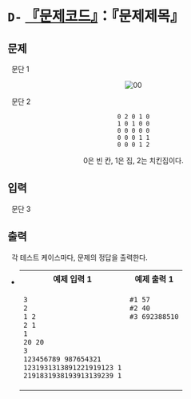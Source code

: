 # `D-` [『문제코드』](https://swexpertacademy.com/)：『문제제목』

## 문제

&nbsp; 문단 1

<p align=center>
<img src="./asset/00.png" alt="00" style="max-width: 50%; height: auto;" />
</p>

&nbsp; 문단 2

<div align=center>

```text
0 2 0 1 0
1 0 1 0 0
0 0 0 0 0
0 0 0 1 1
0 0 0 1 2
```

0은 빈 칸, 1은 집, 2는 치킨집이다.

</div>

## 입력

&nbsp; 문단 3

## 출력

&nbsp; 각 테스트 케이스마다, 문제의 정답을 출력한다.

- <table>
  <tr>
  <th align="center">예제 입력 1</th>
  <th align="center">예제 출력 1</th>
  </tr>
  <tr>
  <td valign="top">

  ```txt
  3
  2
  1 2
  2 1
  1
  20 20
  3
  123456789 987654321
  1231931313891221919123 1
  2191831938193913139239 1
  ```

  </td>
  <td valign="top">

  ```txt
  #1 57
  #2 40
  #3 692388510
  ```

  </td>
  </tr>
  </table>
